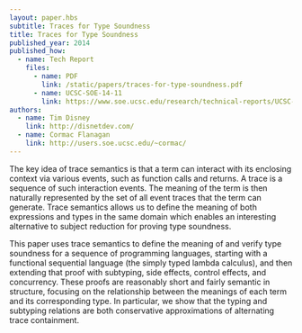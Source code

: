 ```yaml
---
layout: paper.hbs
subtitle: Traces for Type Soundness
title: Traces for Type Soundness
published_year: 2014
published_how:
  - name: Tech Report
    files:
      - name: PDF
        link: /static/papers/traces-for-type-soundness.pdf
      - name: UCSC-SOE-14-11
        link: https://www.soe.ucsc.edu/research/technical-reports/UCSC-SOE-14-11
authors:
  - name: Tim Disney
    link: http://disnetdev.com/
  - name: Cormac Flanagan
    link: http://users.soe.ucsc.edu/~cormac/
---
```


The key idea of trace semantics is that a term can interact with its enclosing context via various events, such as function calls and returns. A trace is a sequence of such interaction events. The meaning of the term is then naturally represented by the set of all event traces that the term can generate. Trace semantics allows us to define the meaning of both expressions and types in the same domain which enables an interesting alternative to subject reduction for proving type soundness.

This paper uses trace semantics to define the meaning of and verify type soundness for a sequence of programming languages, starting with a functional sequential language (the simply typed lambda calculus), and then extending that proof with subtyping, side effects, control effects, and concurrency. These proofs are reasonably short and fairly semantic in structure, focusing on the relationship between the meanings of each term and its corresponding type. In particular, we show that the typing and subtyping relations are both conservative approximations of alternating trace containment.
